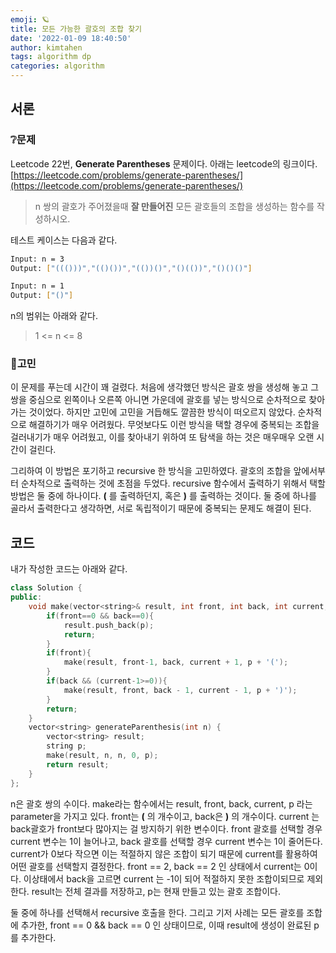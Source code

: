 ```yaml
---
emoji: 🪐
title: 모든 가능한 괄호의 조합 찾기
date: '2022-01-09 18:40:50' 
author: kimtahen
tags: algorithm dp
categories: algorithm
---
```


## 서론
### ❔문제
Leetcode 22번, **Generate Parentheses** 문제이다. 아래는 leetcode의 링크이다. 
[https://leetcode.com/problems/generate-parentheses/](https://leetcode.com/problems/generate-parentheses/)

> n 쌍의 괄호가 주어졌을때 **잘 만들어진** 모든 괄호들의 조합을 생성하는 함수를 작성하시오.

테스트 케이스는 다음과 같다.
```bash
Input: n = 3
Output: ["((()))","(()())","(())()","()(())","()()()"]
```
```bash
Input: n = 1
Output: ["()"]
```

n의 범위는 아래와 같다.
> 1 <= n <= 8

### 🤔고민
이 문제를 푸는데 시간이 꽤 걸렸다. 처음에 생각했던 방식은 괄호 쌍을 생성해 놓고 그 쌍을 중심으로 왼쪽이나 오른쪽 아니면 가운데에 괄호를 넣는 방식으로 순차적으로 찾아가는 것이었다. 하지만 고민에 고민을 거듭해도 깔끔한 방식이 떠오르지 않았다. 순차적으로 해결하기가 매우 어려웠다. 무엇보다도 이런 방식을 택할 경우에 중복되는 조합을 걸러내기가 매우 어려웠고, 이를 찾아내기 위하여 또 탐색을 하는 것은 매우매우 오랜 시간이 걸린다.

그리하여 이 방법은 포기하고 recursive 한 방식을 고민하였다. 괄호의 조합을 앞에서부터 순차적으로 출력하는 것에 초점을 두었다. recursive 함수에서 출력하기 위해서 택할 방법은 둘 중에 하나이다. **(** 를 출력하던지, 혹은 **)** 를 출력하는 것이다. 둘 중에 하나를 골라서 출력한다고 생각하면, 서로 독립적이기 때문에 중복되는 문제도 해결이 된다.

## 코드
내가 작성한 코드는 아래와 같다.
```cpp
class Solution {
public:
    void make(vector<string>& result, int front, int back, int current, string p){
        if(front==0 && back==0){
            result.push_back(p);
            return;
        }
        if(front){
            make(result, front-1, back, current + 1, p + '(');
        }
        if(back && (current-1>=0)){
            make(result, front, back - 1, current - 1, p + ')');
        }
        return;
    }
    vector<string> generateParenthesis(int n) {
        vector<string> result;       
        string p;
        make(result, n, n, 0, p);
        return result;
    }
};
```
n은 괄호 쌍의 수이다. make라는 함수에서는 result, front, back, current, p 라는 parameter을 가지고 있다. front는 **(** 의 개수이고, back은 **)** 의 개수이다. current 는 back괄호가 front보다 많아지는 걸 방지하기 위한 변수이다. front 괄호를 선택할 경우 current 변수는 1이 늘어나고, back 괄호를 선택할 경우 current 변수는 1이 줄어든다. current가 0보다 작으면 이는 적절하지 않은 조합이 되기 때문에 current를 활용하여 어떤 괄호를 선택할지 결정한다. front == 2, back == 2 인 상태에서 current는 0이다. 이상태에서 back을 고르면 current 는 -1이 되어 적절하지 못한 조합이되므로 제외한다. result는 전체 결과를 저장하고, p는 현재 만들고 있는 괄호 조합이다.

둘 중에 하나를 선택해서 recursive 호출을 한다. 그리고 기저 사례는 모든 괄호를 조합에 추가한, front == 0 && back == 0 인 상태이므로, 이때 result에 생성이 완료된 p를 추가한다.





